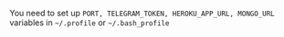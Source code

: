 You need to set up `PORT, TELEGRAM_TOKEN, HEROKU_APP_URL, MONGO_URL` variables in `~/.profile` or `~/.bash_profile`